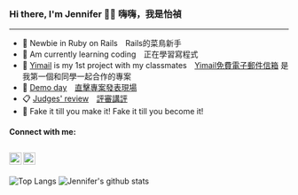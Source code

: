### Hi there, I'm Jennifer 💁‍♀️ 嗨嗨，我是怡禎
---
- 🔭 Newbie in Ruby on Rails　Rails的菜鳥新手
- 🌱 Am currently learning coding　正在學習寫程式
- 📨 [Yimail](https://yimails.com) is my 1st project with my classmates　[Yimail免費電子郵件信箱](https://yimails.com) 是我第一個和同學一起合作的專案
- 👀 [Demo day](https://www.youtube.com/watch?v=xovaoTHCiaM)　[直擊專案發表現場](https://www.youtube.com/watch?v=xovaoTHCiaM)
- 📋 [Judges' review](https://www.youtube.com/watch?v=6VUF0bmSf7o)　[評審講評](https://www.youtube.com/watch?v=6VUF0bmSf7o) 
- 💼 Fake it till you make it! Fake it till you become it!
#### Connect with me:
[<img align="left" alt="https://www.facebook.com/jennifer.lin.5030" width="22px" src="https://user-images.githubusercontent.com/92965935/150644540-55ae2434-2ae1-4711-b67d-1827740689b5.png" />](https://www.facebook.com/jennifer.lin.5030)
[<img align="left" alt="https://www.instagram.com/jennifer7793/" width="22px" src="https://user-images.githubusercontent.com/92965935/150644531-3705291e-a9b7-4a85-8362-7cb4078762e9.png" />](https://www.instagram.com/jennifer7793/)</br>
---
![Top Langs](https://github-readme-stats.vercel.app/api/top-langs/?username=jennifer7793&layout=compact&theme=radical)
![Jennifer's github stats](https://github-readme-stats.vercel.app/api?username=jennifer7793&theme=jolly)
